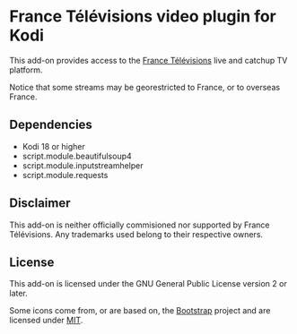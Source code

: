 France Télévisions video plugin for Kodi
========================================

This add-on provides access to the [France Télévisions](https://www.france.tv/) live and catchup TV platform.

Notice that some streams may be georestricted to France, or to overseas France.

Dependencies
------------

* Kodi 18 or higher
* script.module.beautifulsoup4
* script.module.inputstreamhelper
* script.module.requests

Disclaimer
----------

This add-on is neither officially commisioned nor supported by France Télévisions. Any trademarks used belong to their respective owners.

License
-------

This add-on is licensed under the GNU General Public License version 2 or later.

Some icons come from, or are based on, the [Bootstrap](https://icons.getbootstrap.com/) project and are licensed under [MIT](https://github.com/twbs/icons/blob/main/LICENSE.md).
